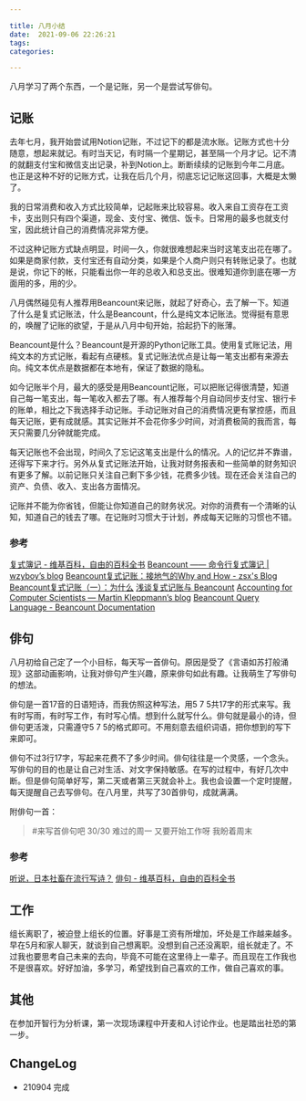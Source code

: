 ```yaml
---

title: 八月小结
date:  2021-09-06 22:26:21
tags: 
categories: 

---
```


八月学习了两个东西，一个是记账，另一个是尝试写俳句。

<!--more-->

## 记账

去年七月，我开始尝试用Notion记账，不过记下的都是流水账。记账方式也十分随意，想起来就记。有时当天记，有时隔一个星期记，甚至隔一个月才记。记不清的就翻支付宝和微信支出记录，补到Notion上。断断续续的记账到今年二月底。也正是这种不好的记账方式，让我在后几个月，彻底忘记记账这回事，大概是太懒了。

我的日常消费和收入方式比较简单，记起账来比较容易。收入来自工资存在工资卡，支出则只有四个渠道，现金、支付宝、微信、饭卡。日常用的最多也就支付宝，因此统计自己的消费情况非常方便。

不过这种记账方式缺点明显，时间一久，你就很难想起来当时这笔支出花在哪了。如果是商家付款，支付宝还有自动分类，如果是个人商户则只有转账记录了。也就是说，你记下的帐，只能看出你一年的总收入和总支出。很难知道你到底在哪一方面用的多，用的少。

八月偶然碰见有人推荐用Beancount来记账，就起了好奇心，去了解一下。知道了什么是复式记账法，什么是Beancount，什么是纯文本记账法。觉得挺有意思的，唤醒了记账的欲望，于是从八月中旬开始，拾起扔下的账薄。

Beancount是什么？Beancount是开源的Python记账工具。使用复式账记法，用纯文本的方式记账，看起有点硬核。复式记账法优点是让每一笔支出都有来源去向。纯文本优点是数据都在本地有，保证了数据的隐私。

如今记账半个月，最大的感受是用Beancount记账，可以把账记得很清楚，知道自己每一笔支出，每一笔收入都去了哪。有人推荐每个月自动同步支付宝、银行卡的账单，相比之下我选择手动记账。手动记账对自己的消费情况更有掌控感，而且每天记账，更有成就感。其实记账并不会花你多少时间，对消费极简的我而言，每天只需要几分钟就能完成。

每天记账也不会出现，时间久了忘记这笔支出是什么的情况。人的记忆并不靠谱，还得写下来才行。另外从复式记账法开始，让我对财务报表和一些简单的财务知识有更多了解。以前记账只关注自己剩下多少钱，花费多少钱。现在还会关注自己的资产、负债、收入、支出各方面情况。

记账并不能为你省钱，但能让你知道自己的财务状况。对你的消费有一个清晰的认知，知道自己的钱去了哪。在记账时习惯大于计划，养成每天记账的习惯也不错。

### 参考
[复式簿记 - 维基百科，自由的百科全书](https://zh.wikipedia.org/zh-hans/%E5%A4%8D%E5%BC%8F%E7%B0%BF%E8%AE%B0)
[Beancount —— 命令行复式簿记 | wzyboy’s blog](https://wzyboy.im/post/1063.html)
[Beancount复式记账：接地气的Why and How - zsx's Blog](https://blog.zsxsoft.com/post/41)
[Beancount复式记账（一）：为什么](https://byvoid.com/zhs/blog/beancount-bookkeeping-1/)
[浅谈复式记账与 Beancount](https://dreamanddead.github.io/post/understand-account-in-beancount/)
[Accounting for Computer Scientists — Martin Kleppmann’s blog](https://martin.kleppmann.com/2011/03/07/accounting-for-computer-scientists.html)
[Beancount Query Language - Beancount Documentation](https://beancount.github.io/docs/beancount_query_language.html)

## 俳句

八月初给自己定了一个小目标，每天写一首俳句。原因是受了《言语如苏打般涌现》这部动画影响，让我对俳句产生兴趣，原来俳句如此有趣。让我萌生了写俳句的想法。

俳句是一首17音的日语短诗，而我仿照这种写法，用5 7 5共17字的形式来写。我有时写雨，有时写工作，有时写心情。想到什么就写什么。俳句就是最小的诗，但俳句更活泼，只需遵守5 7 5的格式即可。不用刻意去组织词语，把你想到的写下来即可。

俳句不过3行17字，写起来花费不了多少时间。俳句往往是一个灵感，一个念头。写俳句的目的也是让自己对生活、对文字保持敏感。在写的过程中，有好几次中断。但是俳句简单好写，第二天或者第三天就会补上。我也会设置一个定时提醒，每天提醒自己去写俳句。在八月里，共写了30首俳句，成就满满。

附俳句一首：

> #来写首俳句吧 30/30
> 难过的周一
> 又要开始工作呀
> 我盼着周末

### 参考
[听说，日本社畜在流行写诗？](https://mp.weixin.qq.com/s/qR-pOLOG10LnQNZScapCfw)
[俳句 - 维基百科，自由的百科全书](https://zh.wikipedia.org/wiki/%E4%BF%B3%E5%8F%A5)

## 工作

组长离职了，被迫登上组长的位置。好事是工资有所增加，坏处是工作越来越多。早在5月和家人聊天，就谈到自己想离职。没想到自己还没离职，组长就走了。不过我也要思考自己未来的去向，毕竟不可能在这里待上一辈子。而且现在工作我也不是很喜欢。好好加油，多学习，希望找到自己喜欢的工作，做自己喜欢的事。

## 其他

在参加开智行为分析课，第一次现场课程中开麦和人讨论作业。也是踏出社恐的第一步。


## ChangeLog
- 210904 完成

